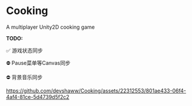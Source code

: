 # Cooking
A multiplayer Unity2D cooking game

**TODO:**

✅ 游戏状态同步

⛔️ Pause菜单等Canvas同步

⛔️ 背景音乐同步



https://github.com/devshaww/Cooking/assets/22312553/801ae433-06f4-4af4-81ce-5d4739d5f2c2

